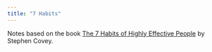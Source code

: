 ```yaml
---
title: "7 Habits"
---
```


Notes based on the book [The 7 Habits of Highly Effective People](https://en.wikipedia.org/wiki/The_7_Habits_of_Highly_Effective_People) by Stephen Covey.
